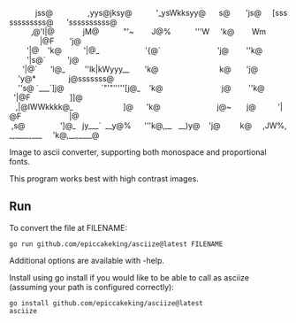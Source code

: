             jss@                ,yys@jksy@           '\_ysWkksyy@      s@       'js@     [ssssssssssss@      'ssssssssss@
          ,@'l|@             jM@           "'~        J@%           '''W     'k@        Wm                       |@F       'j@
        '|@    'k@          '|@\_                     '{@\`                          'j@        ''k@                   '|s@\`          'j@
      '|@\`      'l@\_         ''lk|kWyyy\_\_       'k@                            k@       'j@                 'y@*               j@sssssss@
    ''s@ \`\_\_\_\`]j@                 \`"'"'''''[j@\_    'k@                           j@        ''k@            '|@F                  ]]@
   ,|@lWWkkkk@\_                       ]@      'k@                          j@~       j@          '|@F                      |@
 ,s@                ']@\_   jy\_\_\_\`  \_\_y@%      '''k@,\_\_   \_\_)y@    'j@         k@     ,JW%,\_,\_\_\_\_,\_\_\_     'k@,\_\_,\_\_\_\_@


Image to ascii converter, supporting both monospace and proportional fonts.

This program works best with high contrast images.

## Run

To convert the file at FILENAME:
```
go run github.com/epiccakeking/asciize@latest FILENAME
```

Additional options are available with -help.

Install using go install if you would like to be able to call as asciize (assuming your path is configured correctly):
```
go install github.com/epiccakeking/asciize@latest
asciize
```